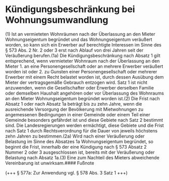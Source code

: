 # Kündigungsbeschränkung bei Wohnungsumwandlung

(1) Ist an vermieteten Wohnräumen nach der Überlassung an den Mieter Wohnungseigentum begründet und das Wohnungseigentum veräußert worden, so kann sich ein Erwerber auf berechtigte Interessen im Sinne des § 573 Abs. 2 Nr. 2 oder 3 erst nach Ablauf von drei Jahren seit der Veräußerung berufen.(1a) Die Kündigungsbeschränkung nach Absatz 1 gilt entsprechend, wenn vermieteter Wohnraum nach der Überlassung an den Mieter  1.
 an eine Personengesellschaft oder an mehrere Erwerber veräußert worden ist oder
 2.
 zu Gunsten einer Personengesellschaft oder mehrerer Erwerber mit einem Recht belastet worden ist, durch dessen Ausübung dem Mieter der vertragsgemäße Gebrauch entzogen wird.
Satz 1 ist nicht anzuwenden, wenn die Gesellschafter oder Erwerber derselben Familie oder demselben Haushalt angehören oder vor Überlassung des Wohnraums an den Mieter Wohnungseigentum begründet worden ist.(2) Die Frist nach Absatz 1 oder nach Absatz 1a beträgt bis zu zehn Jahre, wenn die ausreichende Versorgung der Bevölkerung mit Mietwohnungen zu angemessenen Bedingungen in einer Gemeinde oder einem Teil einer Gemeinde besonders gefährdet ist und diese Gebiete nach Satz 2 bestimmt sind. Die Landesregierungen werden ermächtigt, diese Gebiete und die Frist nach Satz 1 durch Rechtsverordnung für die Dauer von jeweils höchstens zehn Jahren zu bestimmen.(2a) Wird nach einer Veräußerung oder Belastung im Sinne des Absatzes 1a Wohnungseigentum begründet, so beginnt die Frist, innerhalb der eine Kündigung nach § 573 Absatz 2 Nummer 2 oder 3 ausgeschlossen ist, bereits mit der Veräußerung oder Belastung nach Absatz 1a.(3) Eine zum Nachteil des Mieters abweichende Vereinbarung ist unwirksam.#### Fußnote

(+++ § 577a: Zur Anwendung vgl. § 578 Abs. 3 Satz 1 +++) 

